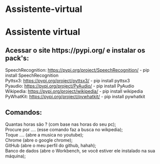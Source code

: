# Assistente-virtual

<h1> Assistente virtual </h1>

<h2> Acessar o site https://pypi.org/ e instalar os pack's: </h2>

SpeechRecognition: https://pypi.org/project/SpeechRecognition/ - pip install SpeechRecognition <br>
Pyttsx3: https://pypi.org/project/pyttsx3/ - pip install pyttsx3 <br>
Pyaudio: https://pypi.org/project/PyAudio/ - pip install PyAudio <br>
Wikipedia: https://pypi.org/project/wikipedia/ - pip install wikipedia <br>
PyWhatKit: https://pypi.org/project/pywhatkit/ - pip install pywhatkit <br>


<h2> Comandos: </h2>
Quantas horas são ? (com base nas horas do seu pc);<br>
Procure por .... (esse comando faz a busca no wikpedia);<br>
Toque .... (abre a musica no youtube);<br>
Chrome (abre o google chrome);<br>
GitHub (abre o meu perfil do github, hahah);<br>
Banco de dados (abre o Workbench, se você estiver ele instalado na sua máquina);
